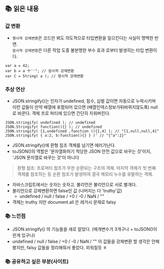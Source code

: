 ## 📚 읽은 내용
### 값 변환
- `명시적 강제변환`은 코드만 뵈도 의도적으로 타입변환을 일으킨다는 사실이 명백한 반면.  
  `암시적 강제변환`은 다른 작업 도중 불분명한 부수 효과 로부터 발생히는 타입 변환이다.
```
var a = 42;
var b = a 十''"; // 암시적 강제변환
var C = 5tring( a ); // 명시적 강제변환
```

### 추상 연산
- JSON.stringify()는 인자가 undefined, 힘수, 심벌 값이면 자동으로 누락시키며 이런 값들이 만약 배열에 포함되어 있으면 (배열인덱스정보가뒤바뀌지않도록) null로 바꾼다. 객체 프로 퍼티에 있으면 간단히 지워버린다.
```
JSON.stringify( undefined ); // undefined 
JSON.Stringify( function(){} ); // undefined
J5ON.stringify( [1,undefined ,function (){},4] ); // "[1,null,null,4]"
J5ON.stringify( { a:2, b:function(){} } )' // "{"a":2}"
```
- JSON.stringify()에 환형 침조 객체를 넘기면 에러가난다.
- toJSON()의 역할은 '문자열화하기 적당한 JSON 안전 값으로 바꾸는 것'이지, 'JSON 문자열로 바꾸는 것'이 아니다
> 환형 참조: 프로퍼티 참조가 무한 순환되는 구조의 객체. 마지막 객체가 첫 번째 객체를 참조하는 등 순환 참조가 발생하여 결국 메모리 누수를 유발하는 객체.
- 자바스크립트에서는 숫자는 숫자고. 불리언은 불리언으로 서로 별개다.
- 불리언으로 강제변환하면 false인 값 (나머지는 다 'truthy'값)
    - undefined / null / false / +0 / -0 / NaN / ""
- 객체는 truthy 지만 document.all 은 레거시 문제로 falsy

### 📚 느낀점
- JSON.stringify() 의 기능들을 새로 알았다. (매개변수가 3개구나 + toJSON()이란게 있구나)
- undefined / null / false / +0 / -0 / NaN / "" 이 값들을 강제변환 할 생각은 안해봤지만, falsy 값들을 정리해줘서 좋았다. 외워질듯 ㅎ

### 📚 공유하고 싶은 부분(사이트)
